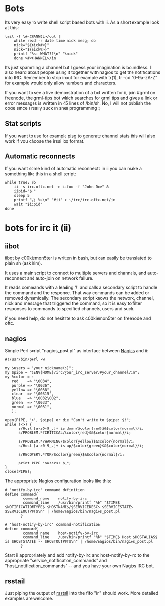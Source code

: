 Bots
====
Its very easy to write shell script based bots with ii. As a short example look
at this:

	tail -f \#<CHANNEL>/out |
	    while read -r date time nick mesg; do
		nick="${nick#<}"
		nick="${nick%>}"
		printf "%s: WHAT??\n" "$nick"
	    done >#<CHANNEL>/in

Its just spamming a channel but I guess your imagination is boundless. I also
heard about people using it together with nagios to get the notifications into
IRC. Remember to strip input for example with tr(1), tr -cd "0-9a-zA-Z" for
example would only allow numbers and characters.

If you want to see a live demonstration of a bot written for ii, join #grml on
freenode, the grml-tips bot which searches for [grml](http://www.grml.org) tips
and gives a link or error messages is written in 45 lines of /bin/sh. No, I
will not publish the code since I really suck in shell programming :)

Stat scripts
------------
If you want to use for example [pisg](http://pisg.sf.net/) to generate channel
stats this will also work if you choose the irssi log format.

Automatic reconnects
--------------------
If you want some kind of automatic reconnects in ii you can make a something
like this in a shell script:

	while true; do
	    ii -s irc.oftc.net -n iifoo -f "John Doe" &
	    iipid="$!"
	    sleep 5
	    printf "/j %s\n" "#ii" > ~/irc/irc.oftc.net/in
	    wait "$iipid"
	done

bots for irc it (ii)
====================

iibot
-----
[iibot](https://github.com/c00kiemon5ter/iibot) by c00kiemon5ter is written in
bash, but can easily be translated to plain sh (ask him).

It uses a main script to connect to multiple servers and channels, and
auto-reconnect and auto-join on network failure.

It reads commands with a leading '!' and calls a secondary script to handle the
command and the responce. That way commands can be added or removed
dynamically. The secondary script knows the network, channel, nick and message
that triggered the command, so it is easy to filter responses to commands to
specified channels, users and such.

if you need help, do not hesitate to ask c00kiemon5ter on freenode and oftc.

nagios
------
Simple Perl script "nagios\_post.pl" as interface between
[Nagios](http://www.nagios.org/) and ii:

	#!/usr/bin/perl -w

	my $users = "your_nickname(s)";
	my $pipe = "$ENV{HOME}/irc/your_irc_server/#your_channel/in";
	my %color = (
	   red    => "\0034",
	   purple => "\0036",
	   yellow => "\0038",
	   clear  => "\00315",
	   blue   => "\0032\002",
	   green  => "\0033",
	   normal => "\0031",
	   );

	open(PIPE, '>', $pipe) or die "Can't write to $pipe: $!";
	while (<>) {
	      s/Host [a-z0-9_.]+ is down/$color{red}$&$color{normal}/i;
	      s/PROBLEM.*?CRITICAL/$color{red}$&$color{normal}/i;

	      s/PROBLEM.*?WARNING/$color{yellow}$&$color{normal}/i;
	      s/Host [a-z0-9_.]+ is up/$color{green}$&$color{normal}/i;

	      s/RECOVERY.*?OK/$color{green}$&$color{normal}/i;

	      print PIPE "$users: $_";
	}
	close(PIPE);

The appropriate Nagios configuration looks like this:

	# 'notify-by-irc' command definition
	define command{
	        command_name    notify-by-irc
	        command_line    /usr/bin/printf "%b" "$TIME$ $NOTIFICATIONTYPE$ $HOSTNAME$/$SERVICEDESC$ $SERVICESTATE$ $SERVICEOUTPUT$\n" | /home/nagios/bin/nagios_post.pl
	       }

	# 'host-notify-by-irc' command-notification
	define command{
	        command_name    host-notify-by-irc
	        command_line    /usr/bin/printf "%b" "$TIME$ Host $HOSTALIAS$ is $HOSTSTATE$ -- $HOSTOUTPUT$\n" | /home/nagios/bin/nagios_post.pl
	       }

Start ii appropriately and add notify-by-irc and host-notify-by-irc to the
appropriate "service&#x5f;notification&#x5f;commands" and
"host&#x5f;notification&#x5f;commands" -- and you have your own Nagios IRC bot.

rsstail
-------
Just piping the output of [rsstail](http://www.vanheusden.com/rsstail/) into
the fifo "in" should work. More detailed examples are welcome.
